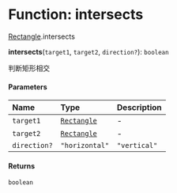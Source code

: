 # Function: intersects

[Rectangle](/en/auto-docs/free-layout-editor/modules/Rectangle.md).intersects

**intersects**(`target1`, `target2`, `direction?`): `boolean`

判断矩形相交

#### Parameters

| Name | Type | Description |
| :------ | :------ | :------ |
| `target1` | [`Rectangle`](/en/auto-docs/free-layout-editor/classes/Rectangle-1.md) | - |
| `target2` | [`Rectangle`](/en/auto-docs/free-layout-editor/classes/Rectangle-1.md) | - |
| `direction?` | `"horizontal"` | `"vertical"` | 判断单一方向 |

#### Returns

`boolean`
